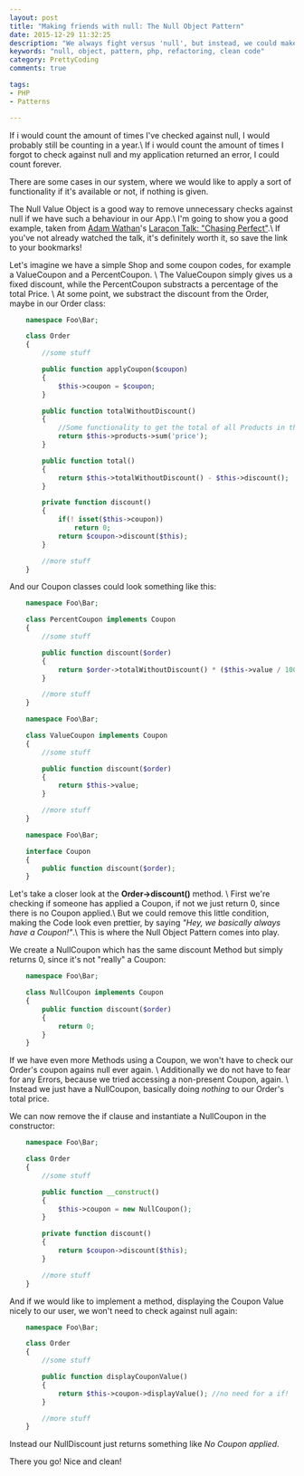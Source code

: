 ```yaml
---
layout: post
title: "Making friends with null: The Null Object Pattern"
date: 2015-12-29 11:32:25
description: "We always fight versus 'null', but instead, we could make it our friend with the Null Object Pattern."
keywords: "null, object, pattern, php, refactoring, clean code"
category: PrettyCoding
comments: true

tags:
- PHP
- Patterns

---
```


If i would count the amount of times I've checked against null, I would probably still be counting in a year.\\
If i would count the amount of times I forgot to check against null and my application returned an error, I could count forever.

There are some cases in our system, where we would like to apply a sort of functionality if it's available or not, if nothing is given.

The Null Value Object is a good way to remove unnecessary checks against null if we have such a behaviour in our App.\\
I'm going to show you a good example, taken from [Adam Wathan](http://twitter.com/adamwathan)'s [Laracon Talk: "Chasing Perfect"](https://www.youtube.com/watch?v=5DVDewOReoY).\\
If you've not already watched the talk, it's definitely worth it, so save the link to your bookmarks!

Let's imagine we have a simple Shop and some coupon codes, for example a ValueCoupon and a PercentCoupon. \\
The ValueCoupon simply gives us a fixed discount, while the PercentCoupon substracts a percentage of the total Price. \\
At some point, we substract the discount from the Order, maybe in our Order class:

~~~php
    namespace Foo\Bar;

    class Order 
    {
        //some stuff

        public function applyCoupon($coupon)
        {
            $this->coupon = $coupon;
        }

        public function totalWithoutDiscount()
        {
            //Some functionality to get the total of all Products in this Order
            return $this->products->sum('price');
        }

        public function total()
        {
            return $this->totalWithoutDiscount() - $this->discount();
        }

        private function discount()
        {
            if(! isset($this->coupon))
                return 0;
            return $coupon->discount($this);
        }

        //more stuff
    }
~~~

And our Coupon classes could look something like this:

~~~php
    namespace Foo\Bar;

    class PercentCoupon implements Coupon
    {
        //some stuff

        public function discount($order)
        {
            return $order->totalWithoutDiscount() * ($this->value / 100)
        }

        //more stuff
    }
~~~

~~~php
    namespace Foo\Bar;

    class ValueCoupon implements Coupon
    {
        //some stuff

        public function discount($order)
        {
            return $this->value;
        }

        //more stuff
    }
~~~

~~~php
    namespace Foo\Bar;

    interface Coupon
    {
        public function discount($order);
    }
~~~

Let's take a closer look at the **Order->discount()** method. \\
First we're checking if someone has applied a Coupon, if not we just return 0, since there is no Coupon applied.\\
But we could remove this little condition, making the Code look even prettier, by saying *"Hey, we basically always have a Coupon!"*.\\
This is where the Null Object Pattern comes into play.

We create a NullCoupon which has the same discount Method but simply returns 0, since it's not "really" a Coupon:

~~~php
    namespace Foo\Bar;

    class NullCoupon implements Coupon
    {
        public function discount($order)
        {
            return 0;
        }
    }
~~~

If we have even more Methods using a Coupon, we won't have to check our Order's coupon agains null ever again. \\
Additionally we do not have to fear for any Errors, because we tried accessing a non-present Coupon, again. \\
Instead we just have a NullCoupon, basically doing *nothing* to our Order's total price.

We can now remove the if clause and instantiate a NullCoupon in the constructor:

~~~php
    namespace Foo\Bar;

    class Order 
    {
        //some stuff

        public function __construct()
        {
            $this->coupon = new NullCoupon();
        }

        private function discount()
        {
            return $coupon->discount($this);
        }

        //more stuff
    }
~~~

And if we would like to implement a method, displaying the Coupon Value nicely to our user, we won't need to check against null again:

~~~php
    namespace Foo\Bar;

    class Order 
    {
        //some stuff

        public function displayCouponValue()
        {
            return $this->coupon->displayValue(); //no need for a if!
        }

        //more stuff
    }
~~~

Instead our NullDiscount just returns something like *No Coupon applied*.

There you go! Nice and clean!